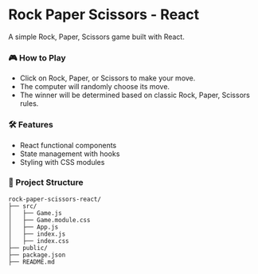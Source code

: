 # Rock Paper Scissors - React

A simple Rock, Paper, Scissors game built with React.

### 🎮 How to Play

- Click on Rock, Paper, or Scissors to make your move.
- The computer will randomly choose its move.
- The winner will be determined based on classic Rock, Paper, Scissors rules.

### 🛠 Features

- React functional components
- State management with hooks
- Styling with CSS modules

### 📂 Project Structure

    rock-paper-scissors-react/
    ├── src/
    │   ├── Game.js
    │   ├── Game.module.css
    │   ├── App.js
    │   ├── index.js
    │   ├── index.css
    ├── public/
    ├── package.json
    ├── README.md
